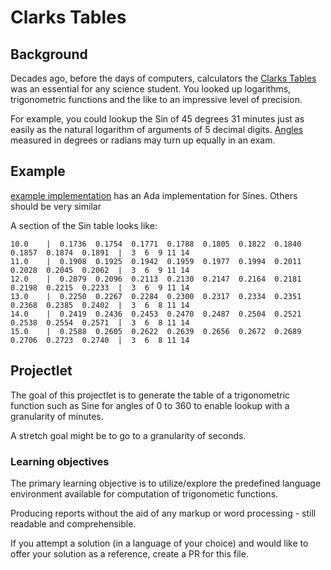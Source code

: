 # Clarks Tables

## Background

Decades ago, before the days of computers, calculators the [Clarks Tables](https://www.scribd.com/doc/36294170/Clarks-table)
was an essential for any science student. You looked up logarithms, trigonometric functions
and the like to an impressive level of precision.

For example, you could lookup the Sin of 45 degrees 31 minutes just as easily as the
natural logarithm of arguments of 5 decimal digits. [Angles](https://www2.clarku.edu/faculty/djoyce/trig/angle.html#:~:text=Each%20degree%20is%20divided%20into,2°%205%27%2030%22.) measured in degrees or radians may turn up equally in an exam.

## Example

[example implementation](https://gitlab.com/ada23/adagsl) has an Ada implementation for Sines. Others should be very similar

A section of the Sin table looks like:
```
10.0    |  0.1736  0.1754  0.1771  0.1788  0.1805  0.1822  0.1840  0.1857  0.1874  0.1891  |  3  6  9 11 14 
11.0    |  0.1908  0.1925  0.1942  0.1959  0.1977  0.1994  0.2011  0.2028  0.2045  0.2062  |  3  6  9 11 14 
12.0    |  0.2079  0.2096  0.2113  0.2130  0.2147  0.2164  0.2181  0.2198  0.2215  0.2233  |  3  6  9 11 14 
13.0    |  0.2250  0.2267  0.2284  0.2300  0.2317  0.2334  0.2351  0.2368  0.2385  0.2402  |  3  6  8 11 14 
14.0    |  0.2419  0.2436  0.2453  0.2470  0.2487  0.2504  0.2521  0.2538  0.2554  0.2571  |  3  6  8 11 14 
15.0    |  0.2588  0.2605  0.2622  0.2639  0.2656  0.2672  0.2689  0.2706  0.2723  0.2740  |  3  6  8 11 14 
```
## Projectlet

The goal of this projectlet is to generate the table of a trigonometric function such as Sine for angles of 0 to 360 to enable lookup with a granularity of minutes.

A stretch goal might be to go to a granularity of seconds.

### Learning objectives

The primary learning objective is to utilize/explore the predefined language environment available for computation of trigonometic functions.

Producing reports without the aid of any markup or word processing - still readable and comprehensible. 

If you attempt a solution (in a language of your choice) and would like to offer your solution as a reference, create a PR for this file.

